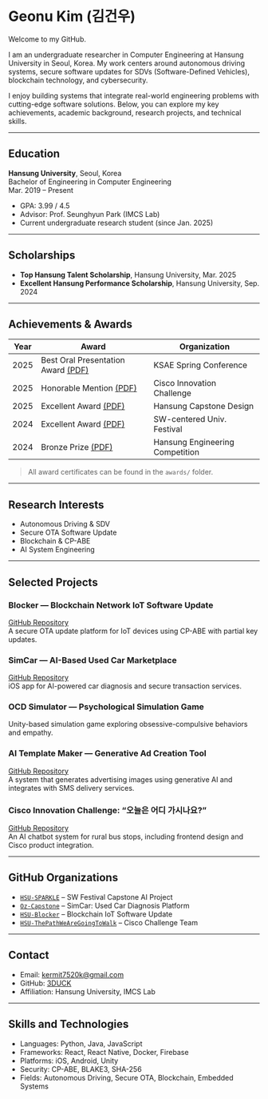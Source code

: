 # Geonu Kim (김건우)

Welcome to my GitHub.

I am an undergraduate researcher in Computer Engineering at Hansung University in Seoul, Korea. My work centers around autonomous driving systems, secure software updates for SDVs (Software-Defined Vehicles), blockchain technology, and cybersecurity.

I enjoy building systems that integrate real-world engineering problems with cutting-edge software solutions. Below, you can explore my key achievements, academic background, research projects, and technical skills.

---

## Education

**Hansung University**, Seoul, Korea  
Bachelor of Engineering in Computer Engineering  
Mar. 2019 – Present  
- GPA: 3.99 / 4.5  
- Advisor: Prof. Seunghyun Park (IMCS Lab)  
- Current undergraduate research student (since Jan. 2025)

---

## Scholarships

- **Top Hansung Talent Scholarship**, Hansung University, Mar. 2025  
- **Excellent Hansung Performance Scholarship**, Hansung University, Sep. 2024  

---

## Achievements & Awards

| Year | Award | Organization |
|------|-------|--------------|
| 2025 | Best Oral Presentation Award [(PDF)](./awards/ksae_2025.pdf) | KSAE Spring Conference |
| 2025 | Honorable Mention [(PDF)](./awards/cisco_2025.pdf) | Cisco Innovation Challenge |
| 2025 | Excellent Award [(PDF)](./awards/capstone_spring_2025.pdf) | Hansung Capstone Design |
| 2024 | Excellent Award [(PDF)](./awards/sw_festival_2024.pdf) | SW-centered Univ. Festival |
| 2024 | Bronze Prize [(PDF)](./awards/engineering_2024.pdf) | Hansung Engineering Competition |

> All award certificates can be found in the `awards/` folder.

---

## Research Interests

- Autonomous Driving & SDV
- Secure OTA Software Update
- Blockchain & CP-ABE
- AI System Engineering

---

## Selected Projects

### Blocker — Blockchain Network IoT Software Update  
[GitHub Repository](https://github.com/HSU-Blocker)  
A secure OTA update platform for IoT devices using CP-ABE with partial key updates.

### SimCar — AI-Based Used Car Marketplace  
[GitHub Repository](https://github.com/Oz-Capstone)  
iOS app for AI-powered car diagnosis and secure transaction services.

### OCD Simulator — Psychological Simulation Game  
Unity-based simulation game exploring obsessive-compulsive behaviors and empathy.

### AI Template Maker — Generative Ad Creation Tool  
[GitHub Repository](https://github.com/HSU-SPARKLE)  
A system that generates advertising images using generative AI and integrates with SMS delivery services.

### Cisco Innovation Challenge: “오늘은 어디 가시나요?”  
[GitHub Repository](https://github.com/HSU-ThePathWeAreGoingToWalk)  
An AI chatbot system for rural bus stops, including frontend design and Cisco product integration.

---

## GitHub Organizations

- [`HSU-SPARKLE`](https://github.com/HSU-SPARKLE) – SW Festival Capstone AI Project  
- [`Oz-Capstone`](https://github.com/Oz-Capstone) – SimCar: Used Car Diagnosis Platform  
- [`HSU-Blocker`](https://github.com/HSU-Blocker) – Blockchain IoT Software Update  
- [`HSU-ThePathWeAreGoingToWalk`](https://github.com/HSU-ThePathWeAreGoingToWalk) – Cisco Challenge Team

---

## Contact

- Email: [kermit7520k@gmail.com](mailto:kermit7520k@gmail.com)  
- GitHub: [3DUCK](https://github.com/3DUCK)  
- Affiliation: Hansung University, IMCS Lab

---

## Skills and Technologies

- Languages: Python, Java, JavaScript  
- Frameworks: React, React Native, Docker, Firebase  
- Platforms: iOS, Android, Unity  
- Security: CP-ABE, BLAKE3, SHA-256  
- Fields: Autonomous Driving, Secure OTA, Blockchain, Embedded Systems
